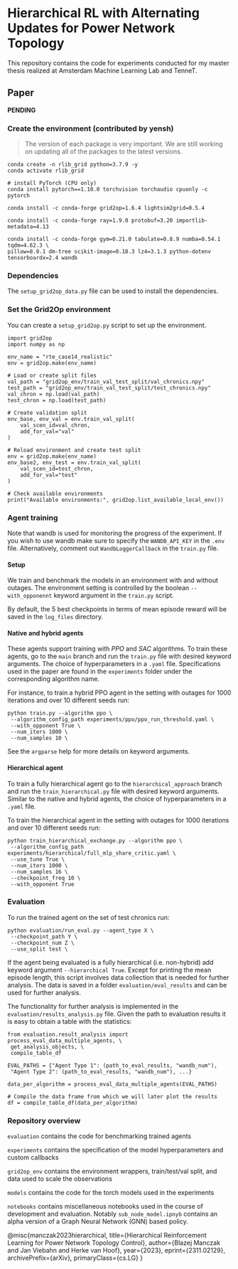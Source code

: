 # Hierarchical RL with Alternating Updates for Power Network Topology

This repository contains the code for experiments conducted for my master thesis realized at Amsterdam Machine Learning Lab and TenneT.

## Paper

**PENDING**

### Create the environment (contributed by yensh)

> The version of each package is very important. We are still working on updating all of the packages to the latest versions.
> 
```
conda create -n rlib_grid python=3.7.9 -y
conda activate rlib_grid

# install PyTorch (CPU only)
conda install pytorch==1.10.0 torchvision torchaudio cpuonly -c pytorch

conda install -c conda-forge grid2op=1.6.4 lightsim2grid=0.5.4

conda install -c conda-forge ray=1.9.0 protobuf=3.20 importlib-metadata=4.13

conda install -c conda-forge gym=0.21.0 tabulate=0.8.9 numba=0.54.1 tqdm=4.62.3 \
pillow=8.0.1 dm-tree scikit-image=0.18.3 lz4=3.1.3 python-dotenv tensorboardx=2.4 wandb
```

### Dependencies

The `setup_grid2op_data.py` file can be used to install the dependencies.

### Set the Grid2Op environment

You can create a `setup_grid2op.py` script to set up the environment.

```
import grid2op
import numpy as np

env_name = "rte_case14_realistic"
env = grid2op.make(env_name)

# Load or create split files
val_path = "grid2op_env/train_val_test_split/val_chronics.npy"
test_path = "grid2op_env/train_val_test_split/test_chronics.npy"
val_chron = np.load(val_path)
test_chron = np.load(test_path)

# Create validation split
env_base, env_val = env.train_val_split(
    val_scen_id=val_chron,
    add_for_val="val"
)

# Reload environment and create test split
env = grid2op.make(env_name)
env_base2, env_test = env.train_val_split(
    val_scen_id=test_chron,
    add_for_val="test"
)

# Check available environments
print("Available environments:", grid2op.list_available_local_env())

```
### Agent training

Note that wandb is used for monitoring the progress of the experiment.
If you wish to use wandb make sure to specify the `WANDB_API_KEY` in the `.env` file. Alternatively, comment out `WandbLoggerCallback` in the `train.py` file.

#### Setup

We train and benchmark the models in an environment with and without outages. The environment setting is controlled by the boolean `--with_opponennt` keyword argument in the `train.py` script.

By default, the 5 best checkpoints in terms of mean episode reward will be saved in the `log_files` directory.

#### Native and hybrid agents

These agents support training with *PPO* and *SAC* algorithms. 
To train these agents, go to the `main` branch and run the `train.py` file with desired keyword arguments. The choice of hyperparameters in a `.yaml` file. Specifications used in the paper are found in the `experiments` folder under the corresponding algorithm name.

For instance, to train a hybrid PPO agent in the setting with outages for 1000 iterations and over 10 different seeds run:

``` 
python train.py --algorithm ppo \
 --algorithm_config_path experiments/ppo/ppo_run_threshold.yaml \
 --with_opponent True \
 --num_iters 1000 \
 --num_samples 10 \
 ```

See the `argparse` help for more details on keyword arguments.

#### Hierarchical agent


To train a fully hierarchical agent go to the `hierarchical_approach` branch and run the `train_hierarchical.py` file with desired keyword arguments. Similar to the native and hybrid agents, the choice of hyperparameters in a `.yaml` file.

To train the hierarchical agent in the setting with outages for 1000 iterations and over 10 different seeds run:

```
python train_hierarchical_exchange.py --algorithm ppo \
 --algorithm_config_path experiments/hierarchical/full_mlp_share_critic.yaml \
 --use_tune True \
 --num_iters 1000 \
 --num_samples 16 \
 --checkpoint_freq 10 \
 --with_opponent True 
```


### Evaluation

To run the trained agent on the set of test chronics run:

```
python evaluation/run_eval.py --agent_type X \
 --checkpoint_path Y \
 --checkpoint_num Z \
 --use_split test \
```
If the agent being evaluated is a fully hierarchical (i.e. non-hybrid) add keyword argument `--hierarchical True`.
Except for printing the mean episode length, this script involves data collection that is needed for further analysis. The data is saved in a folder `evaluation/eval_results` and can be used for further analysis.

The functionality for further analysis is implemented in the `evaluation/results_analysis.py` file. Given the path to evaluation results it is easy to obtain a table with the statistics:

```
from evaluation.result_analysis import process_eval_data_multiple_agents, \
 get_analysis_objects, \
 compile_table_df

EVAL_PATHS = {"Agent Type 1": (path_to_eval_results, "wandb_num"),
 "Agent Type 2": (path_to_eval_results, "wandb_num"), ...}

data_per_algorithm = process_eval_data_multiple_agents(EVAL_PATHS)

# Compile the data frame from which we will later plot the results
df = compile_table_df(data_per_algorithm)
```
### Repository overview 

`evaluation` contains the code for benchmarking trained agents

`experiments` contains the specification of the model hyperparameters and custom callbacks 

`grid2op_env` contains the environment wrappers, train/test/val split, and data used to scale the observations

`models` contains the code for the torch models used in the experiments

`notebooks` contains miscellaneous notebooks used in the course of development and evaluation. Notably `sub_node_model.ipnyb` contains an alpha version of a Graph Neural Network (GNN) based policy.
 
@misc{manczak2023hierarchical,
      title={Hierarchical Reinforcement Learning for Power Network Topology Control}, 
      author={Blazej Manczak and Jan Viebahn and Herke van Hoof},
      year={2023},
      eprint={2311.02129},
      archivePrefix={arXiv},
      primaryClass={cs.LG}
}
